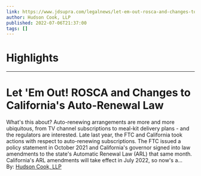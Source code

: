 ```yaml
---
link: https://www.jdsupra.com/legalnews/let-em-out-rosca-and-changes-to-9346747/
author: Hudson Cook, LLP
published: 2022-07-06T21:37:00
tags: []
---
```

# Highlights


---
# Let 'Em Out! ROSCA and Changes to California's Auto-Renewal Law
What's this about? Auto-renewing arrangements are more and more ubiquitous, from TV channel subscriptions to meal-kit delivery plans - and the regulators are interested. Late last year, the FTC and California took actions with respect to auto-renewing subscriptions. The FTC issued a policy statement in October 2021 and California's governor signed into law amendments to the state's Automatic Renewal Law (ARL) that same month. California's ARL amendments will take effect in July 2022, so now's a...  
By: [Hudson Cook, LLP](https://www.jdsupra.com/profile/hudson_cook/)